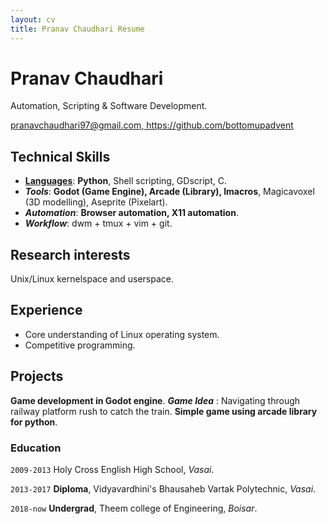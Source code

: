 ```yaml
---
layout: cv
title: Pranav Chaudhari Resume
---
```


# Pranav Chaudhari
Automation, Scripting & Software Development.
<div id="webaddress">
<a href="pranavchaudhari97@gmail.com">pranavchaudhari97@gmail.com, </a>
<a href="https://github.com/bottomupadvent">https://github.com/bottomupadvent</a>
</div>


## Technical Skills

- **<u>Languages</u>**: __Python__, Shell scripting, GDscript, C.
- ***Tools***: **Godot (Game Engine), Arcade (Library), Imacros**, Magicavoxel (3D modelling), Aseprite (Pixelart).
- ***Automation***: **Browser automation, X11 automation**.
- ***Workflow***: dwm + tmux + vim + git.

## Research interests

Unix/Linux kernelspace and userspace.

## Experience

- Core understanding of Linux operating system.
- Competitive programming.

## Projects

**Game development in Godot engine**.
    ***Game Idea*** : Navigating through railway platform rush to catch the train.
**Simple game using arcade library for python**.

### Education

`2009-2013`
Holy Cross English High School, *Vasai*.

`2013-2017`
**Diploma**, Vidyavardhini's Bhausaheb Vartak Polytechnic, *Vasai*.

`2018-now`
**Undergrad**, Theem college of Engineering, *Boisar*.


<!-- ### Footer

Last updated: May 2013 -->
